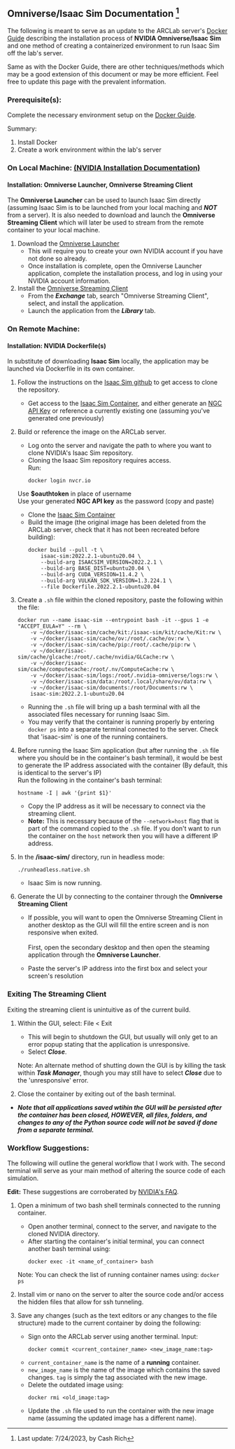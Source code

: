## Omniverse/Isaac Sim Documentation [^1]

The following is meant to serve as an update to the ARCLab server's [Docker Guide](https://github.com/ucsdarclab/ServerDockerGuidance/blob/main/README.md) describing the installation process of **NVIDIA Omniverse/Isaac Sim** and one method of creating a containerized environment to run Isaac Sim off the lab's server.

Same as with the Docker Guide, there are other techniques/methods which may be a good extension of this document or may be more efficient. Feel free to update this page with the prevalent information.

### Prerequisite(s):
Complete the necessary environment setup on the [Docker Guide](https://github.com/ucsdarclab/ServerDockerGuidance/blob/main/README.md).

Summary:
1. Install Docker
2. Create a work environment within the lab's server
### On Local Machine: [(NVIDIA Installation Documentation)](https://docs.omniverse.nvidia.com/isaacsim/latest/install_workstation.html)

#### Installation: Omniverse Launcher, Omniverse Streaming Client
The **Omniverse Launcher** can be used to launch Isaac Sim directly (assuming Isaac Sim is to be launched from your local maching and ***NOT*** from a server). It is also needed to download and launch the **Omniverse Streaming Client** which will later be used to stream from the remote container to your local machine.
1. Download the [Omniverse Launcher](https://www.nvidia.com/en-us/omniverse/download/)
    * This will require you to create your own NVIDIA account if you have not done so already.
    * Once installation is complete, open the Omniverse Launcher application, complete the installation process, and log in using your NVIDIA account information.
2. Install the [Omniverse Streaming Client](https://docs.omniverse.nvidia.com/streaming-client/104.0.0/user-manual.html)
    * From the ***Exchange*** tab, search "Omniverse Streaming Client", select, and install the application.
    * Launch the application from the ***Library*** tab.

### On Remote Machine:

#### Installation: NVIDIA Dockerfile(s)
In substitute of downloading **Isaac Sim** locally, the application may be launched via Dockerfile in its own container.
1. Follow the instructions on the [Isaac Sim github](https://github.com/NVIDIA-Omniverse/IsaacSim-dockerfiles) to get access to clone the repository. 
    * Get access to the [Isaac Sim Container](https://catalog.ngc.nvidia.com/orgs/nvidia/containers/isaac-sim), and either generate an [NGC API Key](https://docs.nvidia.com/ngc/gpu-cloud/ngc-user-guide/index.html#generating-api-key) or reference a currently existing one (assuming you've generated one previously)
2. Build or reference the image on the ARCLab server.
    * Log onto the server and navigate the path to where you want to clone NVIDIA's Isaac Sim repository.
    * Cloning the Isaac Sim repository requires access. <br/>Run:<br/>
        ```
        docker login nvcr.io
        ```
    Use **$oauthtoken** in place of username <br/>
    Use your generated **NGC API key** as the password (copy and paste) <br/>
    * Clone the [Isaac Sim Container](https://catalog.ngc.nvidia.com/orgs/nvidia/containers/isaac-sim)
    * Build the image (the original image has been deleted from the ARCLab server, check that it has not been recreated before building):<br/>
        ```
        docker build --pull -t \
            isaac-sim:2022.2.1-ubuntu20.04 \
            --build-arg ISAACSIM_VERSION=2022.2.1 \
            --build-arg BASE_DIST=ubuntu20.04 \
            --build-arg CUDA_VERSION=11.4.2 \
            --build-arg VULKAN_SDK_VERSION=1.3.224.1 \
            --file Dockerfile.2022.2.1-ubuntu20.04 
        ```
3. Create a ```.sh``` file within the cloned repository, paste the following within the file:
    ```
    docker run --name isaac-sim --entrypoint bash -it --gpus 1 -e "ACCEPT_EULA=Y" --rm \
        -v ~/docker/isaac-sim/cache/kit:/isaac-sim/kit/cache/Kit:rw \
        -v ~/docker/isaac-sim/cache/ov:/root/.cache/ov:rw \
        -v ~/docker/isaac-sim/cache/pip:/root/.cache/pip:rw \
        -v ~/docker/isaac-sim/cache/glcache:/root/.cache/nvidia/GLCache:rw \
        -v ~/docker/isaac-sim/cache/computecache:/root/.nv/ComputeCache:rw \
        -v ~/docker/isaac-sim/logs:/root/.nvidia-omniverse/logs:rw \
        -v ~/docker/isaac-sim/data:/root/.local/share/ov/data:rw \
        -v ~/docker/isaac-sim/documents:/root/Documents:rw \
        isaac-sim:2022.2.1-ubuntu20.04
    ```
    * Running the ```.sh``` file will bring up a bash terminal with all the associated files necessary for running Isaac Sim.
    * You may verify that the container is running properly by entering ```docker ps``` into a separate terminal connected to the server. Check that 'isaac-sim' is one of the running containers.
4. Before running the Isaac Sim application (but after running the ```.sh``` file where you should be in the container's bash terminal), it would be best to generate the IP address associated with the container (By default, this is identical to the server's IP) <br/>
Run the following in the container's bash terminal:
    ```
    hostname -I | awk '{print $1}'
    ```
    * Copy the IP address as it will be necessary to connect via the streaming client. 
    * **Note:** This is necessary because of the ```--network=host``` flag that is part of the command copied to the ```.sh``` file. If you don't want to run the container on the ```host``` network then you will have a different IP address.

5. In the **/isaac-sim/** directory, run in headless mode:
    ```
    ./runheadless.native.sh
    ```
    * Isaac Sim is now running.
6. Generate the UI by connecting to the container through the **Omniverse Streaming Client** 
    * If possible, you will want to open the Omniverse Streaming Client in another desktop as the GUI will fill the entire screen and is non responsive when exited. <br> <br/>
    First, open the secondary desktop and then open the steaming application through the **Omniverse Launcher**.

    * Paste the server's IP address into the first box and select your screen's resolution

### Exiting The Streaming Client

Exiting the streaming client is unintuitive as of the current build.
1. Within the GUI, select: File < Exit
    * This will begin to shutdown the GUI, but usually will only get to an error popup stating that the application is unresponsive.
    * Select ***Close***.

    Note: An alternate method of shutting down the GUI is by killing the task within ***Task Manager***, though you may still have to select ***Close*** due to the 'unresponsive' error.
2. Close the container by exiting out of the bash terminal.
* ***Note that all applications saved wtihin the GUI will be persisted after the container has been closed, HOWEVER, all files, folders, and changes to any of the Python source code will not be saved if done from a separate terminal.***

### Workflow Suggestions:
The following will outline the general workflow that I work with. The second terminal will serve as your main method of altering the source code of each simulation.

**Edit:** These suggestions are corroberated by [NVIDIA's FAQ](https://docs.omniverse.nvidia.com/isaacsim/latest/install_faq.html#isaac-sim-setup-net-host). 
1. Open a minimum of two bash shell terminals connected to the running container.
    * Open another terminal, connect to the server, and navigate to the cloned NVIDIA directory.
    * After starting the container's initial terminal, you can connect another bash terminal using:
        ```
        docker exec -it <name_of_container> bash
        ```
    Note: You can check the list of running container names using:
        ```docker ps```

2. Install vim or nano on the server to alter the source code and/or access the hidden files that allow for ssh tunneling.

3. Save any changes (such as the text editors or any changes to the file structure) made to the current container by doing the following:
    * Sign onto the ARCLab server using another terminal. Input:
        ```
        docker commit <current_container_name> <new_image_name:tag>
        ```
    * ```current_container_name``` is the name of a **running** container.
    * ```new_image_name``` is the name of the image which contains the saved changes. ```tag``` is simply the tag associated with the new image.
    * Delete the outdated image using:
        ```
        docker rmi <old_image:tag>
        ```
    * Update the ```.sh``` file used to run the container with the new image name (assuming the updated image has a different name). 

[^1]: Last update: 7/24/2023, by Cash Rich